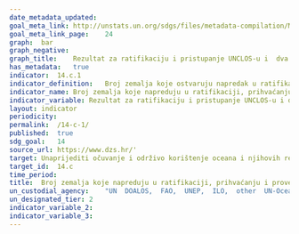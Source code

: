 ```yaml
---	
date_metadata_updated:	
goal_meta_link:	http://unstats.un.org/sdgs/files/metadata-compilation/Metadata-Goal-14.pdf'
goal_meta_link_page:	24
graph:	bar
graph_negative:	
graph_title:	Rezultat za ratifikaciju i pristupanje UNCLOS-u i  dva provedbena sporazuma (%)
has_metadata:	true
indicator:	14.c.1
indicator_definition:	Broj zemalja koje ostvaruju napredak u ratifikaciji, prihvaćanju i provedbi putem pravnih, političkih i institucionalnih okvira, instrumenata povezanih s oceanom koji provode međunarodno pravo, kako je izraženo u Konvenciji Ujedinjenih naroda o pravu mora (UNCLOS), za očuvanje i održivo korištenje oceanima i njihovim resursima.
indicator_name:	Broj zemalja koje napreduju u ratifikaciji, prihvaćanju i provedbi pravnih, političkih i institucionalnih okvira, instrumenata vezanih uz ocean koji provode međunarodno pravo, što se odražava u Konvenciji Ujedinjenih naroda o pravu mora, radi očuvanja i održivog korištenja oceana i njihovih resursa.
indicator_variable:	Rezultat za ratifikaciju i pristupanje UNCLOS-u i dva provedbena sporazuma (%)
layout:	indicator
periodicity:	
permalink:	/14-c-1/
published:	true
sdg_goal:	14
source_url:	https://www.dzs.hr/'
target:	Unaprijediti očuvanje i održivo korištenje oceana i njihovih resursa primjenom zakona koji se odražava u Konvenciji Ujedinjenih naroda o pravu mora, kojim se osigurava pravni okvir za očuvanje i održivo korištenje oceana i njihovih resursa, kako je navedeno u stavku 158 " Budućnost koju želimo "
target_id:	14.c
time_period:	
title:	Broj zemalja koje napreduju u ratifikaciji, prihvaćanju i provedbi pravnih, političkih i institucionalnih okvira, instrumenata vezanih uz ocean koji provode međunarodno pravo, što se odražava u Konvenciji Ujedinjenih naroda o pravu mora, radi očuvanja i održivog korištenja oceana i njihovih resursa
un_custodial_agency:	"UN  DOALOS,  FAO,  UNEP,  ILO,  other  UN-Oceans  agencies"
un_designated_tier:	2
indicator_variable_2:	
indicator_variable_3:	
---	
```

